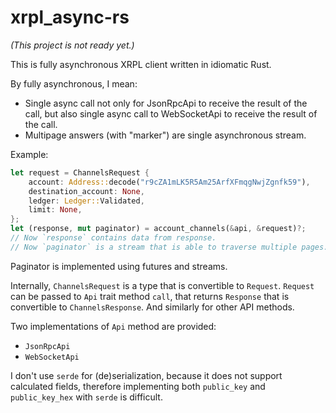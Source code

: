 # xrpl_async-rs

_(This project is not ready yet.)_

This is fully asynchronous XRPL client written in idiomatic Rust.

By fully asynchronous, I mean:
- Single async call not only for JsonRpcApi to receive the result of the call, but also single async call to WebSocketApi to receive the result of the call.
- Multipage answers (with "marker") are single asynchronous stream.

Example:
```rust
let request = ChannelsRequest {
    account: Address::decode("r9cZA1mLK5R5Am25ArfXFmqgNwjZgnfk59"),
    destination_account: None,
    ledger: Ledger::Validated,
    limit: None,   
};
let (response, mut paginator) = account_channels(&api, &request)?;
// Now `response` contains data from response.
// Now `paginator` is a stream that is able to traverse multiple pages.
```

Paginator is implemented using futures and streams.

Internally, `ChannelsRequest` is a type that is convertible to
`Request`. `Request` can be passed to `Api` trait method `call`, that
returns `Response` that is convertible to `ChannelsResponse`. And
similarly for other API methods.

Two implementations of `Api` method are provided:
* `JsonRpcApi`
* `WebSocketApi`

I don't use `serde` for (de)serialization, because it does not support
calculated fields, therefore implementing both `public_key` and
`public_key_hex` with `serde` is difficult.
